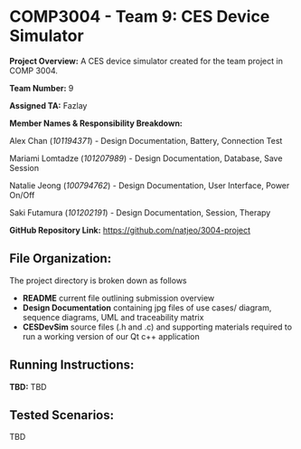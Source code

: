 # COMP3004 - Team 9: CES Device Simulator
**Project Overview:** A CES device simulator created for the team project in COMP 3004.

**Team Number:** 9

**Assigned TA:** Fazlay

**Member Names & Responsibility Breakdown:** 

Alex Chan  (*101194371*) - Design Documentation, Battery, Connection Test

Mariami Lomtadze (*101207989*) - Design Documentation, Database, Save Session

Natalie Jeong (*100794762*) - Design Documentation, User Interface, Power On/Off

Saki Futamura (*101202191*) - Design Documentation, Session, Therapy

**GitHub Repository Link:** https://github.com/natjeo/3004-project

## File Organization:

The project directory is broken down as follows

- **README** current file outlining submission overview
- **Design Documentation** containing jpg files of use cases/ diagram, sequence diagrams, UML and traceability matrix
- **CESDevSim** source files (.h and .c) and supporting materials required to run a working version of our Qt c++ application

## Running Instructions:

**TBD:**
TBD

## Tested Scenarios:

TBD
